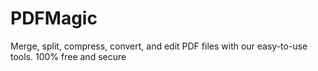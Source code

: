 # PDFMagic
Merge, split, compress, convert, and edit PDF files with our easy-to-use tools. 100% free and secure
